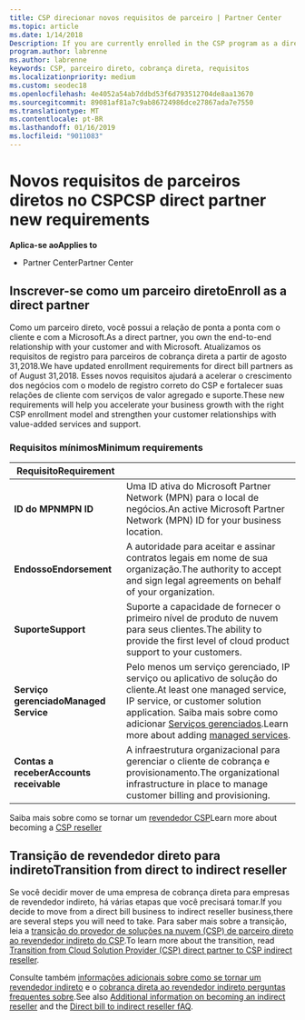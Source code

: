 ```yaml
---
title: CSP direcionar novos requisitos de parceiro | Partner Center
ms.topic: article
ms.date: 1/14/2018
Description: If you are currently enrolled in the CSP program as a direct partner, you should prepare to meet these updated support and services requirements.
program.author: labrenne
ms.author: labrenne
keywords: CSP, parceiro direto, cobrança direta, requisitos
ms.localizationpriority: medium
ms.custom: seodec18
ms.openlocfilehash: 4e4052a54ab7ddbd53f6d793512704de8aa13670
ms.sourcegitcommit: 89081af81a7c9ab86724986dce27867ada7e7550
ms.translationtype: MT
ms.contentlocale: pt-BR
ms.lasthandoff: 01/16/2019
ms.locfileid: "9011083"
---
```

# <a name="csp-direct-partner-new-requirements"></a><span data-ttu-id="b2d70-103">Novos requisitos de parceiros diretos no CSP</span><span class="sxs-lookup"><span data-stu-id="b2d70-103">CSP direct partner new requirements</span></span>

**<span data-ttu-id="b2d70-104">Aplica-se ao</span><span class="sxs-lookup"><span data-stu-id="b2d70-104">Applies to</span></span>**

- <span data-ttu-id="b2d70-105">Partner Center</span><span class="sxs-lookup"><span data-stu-id="b2d70-105">Partner Center</span></span>

## <a name="enroll-as-a-direct-partner"></a><span data-ttu-id="b2d70-106">Inscrever-se como um parceiro direto</span><span class="sxs-lookup"><span data-stu-id="b2d70-106">Enroll as a direct partner</span></span>

<span data-ttu-id="b2d70-107">Como um parceiro direto, você possui a relação de ponta a ponta com o cliente e com a Microsoft.</span><span class="sxs-lookup"><span data-stu-id="b2d70-107">As a direct partner, you own the end-to-end relationship with your customer and with Microsoft.</span></span> <span data-ttu-id="b2d70-108">Atualizamos os requisitos de registro para parceiros de cobrança direta a partir de agosto 31,2018.</span><span class="sxs-lookup"><span data-stu-id="b2d70-108">We have updated enrollment requirements for direct bill partners as of August 31,2018.</span></span> <span data-ttu-id="b2d70-109">Esses novos requisitos ajudará a acelerar o crescimento dos negócios com o modelo de registro correto do CSP e fortalecer suas relações de cliente com serviços de valor agregado e suporte.</span><span class="sxs-lookup"><span data-stu-id="b2d70-109">These new requirements will help you accelerate your business growth with the right CSP enrollment model and strengthen your customer relationships with value-added services and support.</span></span> 

### <a name="minimum-requirements"></a><span data-ttu-id="b2d70-110">Requisitos mínimos</span><span class="sxs-lookup"><span data-stu-id="b2d70-110">Minimum requirements</span></span>

|**<span data-ttu-id="b2d70-111">Requisito</span><span class="sxs-lookup"><span data-stu-id="b2d70-111">Requirement</span></span>**|                             |
|--------------------------------|--------------------------------------------------------------|
|**<span data-ttu-id="b2d70-112">ID do MPN</span><span class="sxs-lookup"><span data-stu-id="b2d70-112">MPN ID</span></span>**   |<span data-ttu-id="b2d70-113">Uma ID ativa do Microsoft Partner Network (MPN) para o local de negócios.</span><span class="sxs-lookup"><span data-stu-id="b2d70-113">An active Microsoft Partner Network (MPN) ID for your business location.</span></span>   |
|**<span data-ttu-id="b2d70-114">Endosso</span><span class="sxs-lookup"><span data-stu-id="b2d70-114">Endorsement</span></span>**   |<span data-ttu-id="b2d70-115">A autoridade para aceitar e assinar contratos legais em nome de sua organização.</span><span class="sxs-lookup"><span data-stu-id="b2d70-115">The authority to accept and sign legal agreements on behalf of your organization.</span></span>|
|**<span data-ttu-id="b2d70-116">Suporte</span><span class="sxs-lookup"><span data-stu-id="b2d70-116">Support</span></span>**   |<span data-ttu-id="b2d70-117">Suporte a capacidade de fornecer o primeiro nível de produto de nuvem para seus clientes.</span><span class="sxs-lookup"><span data-stu-id="b2d70-117">The ability to provide the first level of cloud product support to your customers.</span></span>|
|**<span data-ttu-id="b2d70-118">Serviço gerenciado</span><span class="sxs-lookup"><span data-stu-id="b2d70-118">Managed Service</span></span>**   |<span data-ttu-id="b2d70-119">Pelo menos um serviço gerenciado, IP serviço ou aplicativo de solução do cliente.</span><span class="sxs-lookup"><span data-stu-id="b2d70-119">At least one managed service, IP service, or customer solution application.</span></span> <span data-ttu-id="b2d70-120">Saiba mais sobre como adicionar [Serviços gerenciados](https://partner.microsoft.com/en-US/business-opportunities/managed-services-provider).</span><span class="sxs-lookup"><span data-stu-id="b2d70-120">Learn more about adding [managed services](https://partner.microsoft.com/en-US/business-opportunities/managed-services-provider).</span></span>|
|**<span data-ttu-id="b2d70-121">Contas a receber</span><span class="sxs-lookup"><span data-stu-id="b2d70-121">Accounts receivable</span></span>** |<span data-ttu-id="b2d70-122">A infraestrutura organizacional para gerenciar o cliente de cobrança e provisionamento.</span><span class="sxs-lookup"><span data-stu-id="b2d70-122">The organizational infrastructure in place to manage customer billing and provisioning.</span></span> 

<span data-ttu-id="b2d70-123">Saiba mais sobre como se tornar um [revendedor CSP](https://partner.microsoft.com/cloud-solution-provider)</span><span class="sxs-lookup"><span data-stu-id="b2d70-123">Learn more about becoming a [CSP reseller](https://partner.microsoft.com/cloud-solution-provider)</span></span>

## <a name="transition-from-direct-to-indirect-reseller"></a><span data-ttu-id="b2d70-124">Transição de revendedor direto para indireto</span><span class="sxs-lookup"><span data-stu-id="b2d70-124">Transition from direct to indirect reseller</span></span>

<span data-ttu-id="b2d70-125">Se você decidir mover de uma empresa de cobrança direta para empresas de revendedor indireto, há várias etapas que você precisará tomar.</span><span class="sxs-lookup"><span data-stu-id="b2d70-125">If you decide to move from a direct bill business to indirect reseller business,there are several steps you will need to take.</span></span> <span data-ttu-id="b2d70-126">Para saber mais sobre a transição, leia a [transição do provedor de soluções na nuvem (CSP) de parceiro direto ao revendedor indireto do CSP](transition-direct-to-indirect.md).</span><span class="sxs-lookup"><span data-stu-id="b2d70-126">To learn more about the transition, read [Transition from Cloud Solution Provider (CSP) direct partner to CSP indirect reseller](transition-direct-to-indirect.md).</span></span> 

<span data-ttu-id="b2d70-127">Consulte também [informações adicionais sobre como se tornar um revendedor indireto](https://assetsprod.microsoft.com/csp-directbill-to-indirect-transition.pdf) e o [cobrança direta ao revendedor indireto perguntas frequentes sobre](http://assetsprod.microsoft.com/mpn/direct-bill-partner-faq.pdf).</span><span class="sxs-lookup"><span data-stu-id="b2d70-127">See also [Additional information on becoming an indirect reseller](https://assetsprod.microsoft.com/csp-directbill-to-indirect-transition.pdf) and the [Direct bill to indirect reseller fAQ](http://assetsprod.microsoft.com/mpn/direct-bill-partner-faq.pdf).</span></span>